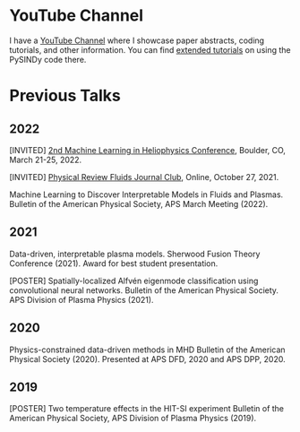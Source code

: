 # YouTube Channel
I have a [YouTube Channel](https://www.youtube.com/channel/UCOobVcSNKgE5BjiHABQqe2w) where I showcase paper abstracts, coding tutorials, and other information. You can find [extended tutorials](https://www.youtube.com/watch?v=SfIJiuJ38W0&list=PLN90bHJU-JLoOfEk0KyBs2qLTV7OkMZ25) on using the PySINDy code there. 

# Previous Talks

## 2022
[INVITED] [2nd Machine Learning in Heliophysics Conference](https://ml-helio.github.io), Boulder, CO, March 21-25, 2022.

[INVITED] [Physical Review Fluids Journal Club](https://www.youtube.com/watch?v=WHBEzOlYNDY&list=PLN90bHJU-JLqECQUk66IibsqrPap17bCm), Online, October 27, 2021.

Machine Learning to Discover Interpretable Models in Fluids and Plasmas.
Bulletin of the American Physical Society, APS March Meeting (2022).

## 2021
Data-driven, interpretable plasma models.
Sherwood Fusion Theory Conference (2021). Award for best student presentation.

[POSTER] Spatially-localized Alfvén eigenmode classification using convolutional neural networks.
Bulletin of the American Physical Society. APS Division of Plasma Physics (2021).

## 2020
Physics-constrained data-driven methods in MHD
Bulletin of the American Physical Society (2020). Presented at APS DFD, 2020 and APS DPP, 2020.

## 2019
[POSTER] Two temperature effects in the HIT-SI experiment
Bulletin of the American Physical Society, APS Division of Plasma Physics (2019).
